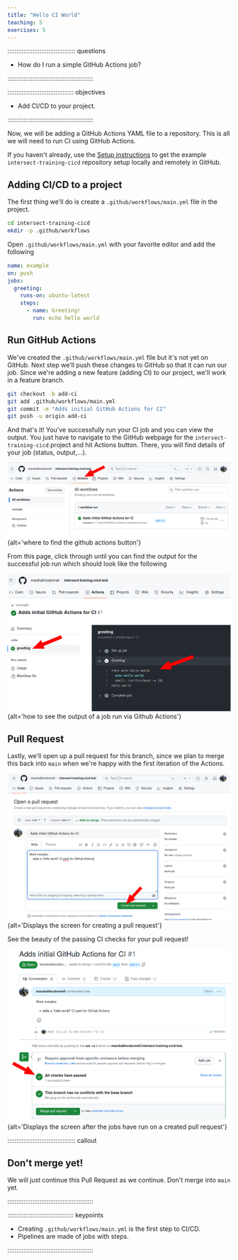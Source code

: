 ```yaml
---
title: "Hello CI World"
teaching: 5
exercises: 5
---
```


:::::::::::::::::::::::::::::::::::::: questions 

- How do I run a simple GitHub Actions job?

::::::::::::::::::::::::::::::::::::::::::::::::

::::::::::::::::::::::::::::::::::::: objectives

- Add CI/CD to your project.

::::::::::::::::::::::::::::::::::::::::::::::::


Now, we will be adding a GitHub Actions YAML file to a repository.
This is all we will need to run CI using GitHub Actions.

If you haven't already, use the [Setup instructions](/setup.md)
to get the example `intersect-training-cicd` repository setup locally
and remotely in GitHub.

## Adding CI/CD to a project

The first thing we'll do is create a `.github/workflows/main.yml` file in the project.
```bash
cd intersect-training-cicd
mkdir -p .github/workflows
```

Open `.github/workflows/main.yml` with your favorite editor and add the following

```yaml
name: example
on: push
jobs:
  greeting:
    runs-on: ubuntu-latest
    steps:
      - name: Greeting!
        run: echo hello world
```

## Run GitHub Actions

We've created the `.github/workflows/main.yml` file but it's not yet on GitHub.
Next step we'll push these changes to GitHub so that it can run our job.
Since we're adding a new feature (adding CI) to our project, we'll work in a feature branch.

```bash
git checkout -b add-ci
git add .github/workflows/main.yml
git commit -m "Adds initial GitHub Actions for CI"
git push -u origin add-ci
```

And that's it!
You've successfully run your CI job and you can view the output.
You just have to navigate to the GitHub webpage for the `intersect-training-cicd` project
and hit Actions button.
There, you will find details of your job (status, output,...).

![GitHub Actions page](fig/hello-ci-actions-tab.png){alt='where to find the github actions button'}

From this page, click through until you can find the output for the successful job run which should look like the following

![GitHub Actions page part 2](fig/hello-ci-actions-tab-part2.png){alt='how to see the output of a job run via Github Actions'}

## Pull Request

Lastly, we'll open up a pull request for this branch, since we plan to merge this back into `main` when we're happy with the first iteration of the Actions.

![Pull Request](fig/hello-ci-pull-request-create.png){alt='Displays the screen for creating a pull request'}

See the beauty of the passing CI checks for your pull request!

![Pull Request](fig/hello-ci-pull-request-see-ci.png){alt='Displays the screen after the jobs have run on a created pull request'}

:::::::::::::::::::::::::::::::::::::: callout 
## Don't merge yet!

We will just continue this Pull Request as we continue.
Don't merge into `main` yet.

::::::::::::::::::::::::::::::::::::::::::::::::

::::::::::::::::::::::::::::::::::::: keypoints 

- Creating `.github/workflows/main.yml` is the first step to CI/CD.
- Pipelines are made of jobs with steps.

::::::::::::::::::::::::::::::::::::::::::::::::